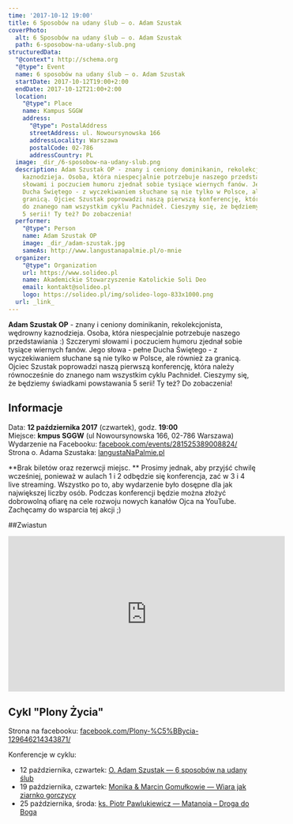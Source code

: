 ```yaml
---
time: '2017-10-12 19:00'
title: 6 Sposobów na udany ślub – o. Adam Szustak
coverPhoto:
  alt: 6 Sposobów na udany ślub – o. Adam Szustak
  path: 6-sposobow-na-udany-slub.png
structuredData:
  "@context": http://schema.org
  "@type": Event
  name: 6 sposobów na udany ślub — o. Adam Szustak
  startDate: 2017-10-12T19:00+2:00
  endDate: 2017-10-12T21:00+2:00
  location:
    "@type": Place
    name: Kampus SGGW
    address:
      "@type": PostalAddress
      streetAddress: ul. Nowoursynowska 166
      addressLocality: Warszawa
      postalCode: 02-786
      addressCountry: PL
  image: _dir_/6-sposobow-na-udany-slub.png
  description: Adam Szustak OP - znany i ceniony dominikanin, rekolekcjonista, wędrowny
    kaznodzieja. Osoba, która niespecjalnie potrzebuje naszego przedstawiania :) Szczerymi
    słowami i poczuciem humoru zjednał sobie tysiące wiernych fanów. Jego słowa - pełne
    Ducha Świętego - z wyczekiwaniem słuchane są nie tylko w Polsce, ale również za
    granicą. Ojciec Szustak poprowadzi naszą pierwszą konferencję, która należy równocześnie
    do znanego nam wszystkim cyklu Pachnideł. Cieszymy się, że będziemy świadkami powstawania
    5 serii! Ty też? Do zobaczenia!
  performer:
    "@type": Person
    name: Adam Szustak OP
    image: _dir_/adam-szustak.jpg
    sameAs: http://www.langustanapalmie.pl/o-mnie
  organizer:
    "@type": Organization
    url: https://www.solideo.pl
    name: Akademickie Stowarzyszenie Katolickie Soli Deo
    email: kontakt@solideo.pl
    logo: https://solideo.pl/img/solideo-logo-833x1000.png
  url: _link_
---
```


**Adam Szustak OP** - znany i ceniony dominikanin, rekolekcjonista, wędrowny
kaznodzieja. Osoba, która niespecjalnie potrzebuje naszego przedstawiania :)
Szczerymi słowami i poczuciem humoru zjednał sobie tysiące wiernych fanów. Jego
słowa - pełne Ducha Świętego - z wyczekiwaniem słuchane są nie tylko w Polsce,
ale również za granicą. Ojciec Szustak poprowadzi naszą pierwszą konferencję,
która należy równocześnie do znanego nam wszystkim cyklu Pachnideł. Cieszymy
się, że będziemy świadkami powstawania 5 serii! Ty też? Do zobaczenia!

## Informacje

Data: **12 października 2017** (czwartek), godz. **19:00**<br /> Miejsce:
**kmpus SGGW** (ul Nowoursynowska 166, 02-786 Warszawa)<br /> Wydarzenie na
Facebooku:
[facebook.com/events/281525389008824/](https://www.facebook.com/events/281525389008824/)<br />
Strona o. Adama Szustaka:
[langustaNaPalmie.pl](http://www.langustanapalmie.pl/)<br />

**Brak biletów oraz rezerwcji miejsc. ** Prosimy jednak, aby przyjść chwilę
wcześniej, ponieważ w aulach 1 i 2 odbędzie się konferencja, zać w 3 i 4 live
streaming. Wszystko po to, aby wydarzenie było dosępne dla jak największej
liczby osób. Podczas konferencji będzie można złożyć dobrowolną ofiarę na cele
rozwoju nowych kanałów Ojca na YouTube. Zachęcamy do wsparcia tej akcji ;)

##Zwiastun

<iframe width="560" height="315" src="https://www.youtube-nocookie.com/embed/yODtM2MMIdE?rel=0" frameborder="0" allowfullscreen></iframe>

## Cykl "Plony Życia"

Strona na facebooku:
[facebook.com/Plony-%C5%BBycia-129646214343871/](https://web.facebook.com/Plony-%C5%BBycia-129646214343871/)

Konferencje w cyklu:

- 12 października, czwartek:
  [O. Adam Szustak — 6 sposobów na udany ślub](/2017/2017.10.12-6-sposobow-na-udany-slub-o-adam-szustak)
- 19 października, czwartek:
  [Monika & Marcin Gomułkowie — Wiara jak ziarnko gorczycy](https://solideo.pl/2017/2017.10.19-wiara-jak-ziarnko-gorczycy-gomulkowie)
- 25 października, środa:
  [ks. Piotr Pawlukiewicz — Matanoia – Droga do Boga](https://solideo.pl/2017/2017.10.25-metanoia-droga-do-boga)
